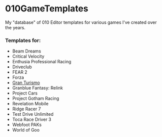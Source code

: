# 010GameTemplates

My "database" of 010 Editor templates for various games I've created over the years.

### Templates for:

* Beam Dreams
* Critical Velocity
* Enthusia Professional Racing
* Driveclub
* FEAR 2
* Forza
* [Gran Turismo](https://github.com/Nenkai/GT-File-Specifications-Documentation)
* Granblue Fantasy: Relink
* Project Cars
* Project Gotham Racing
* Revelation Mobile
* Ridge Racer 7
* Test Drive Unlimited
* Toca Race Driver 3
* Webfoot PAKs
* World of Goo
